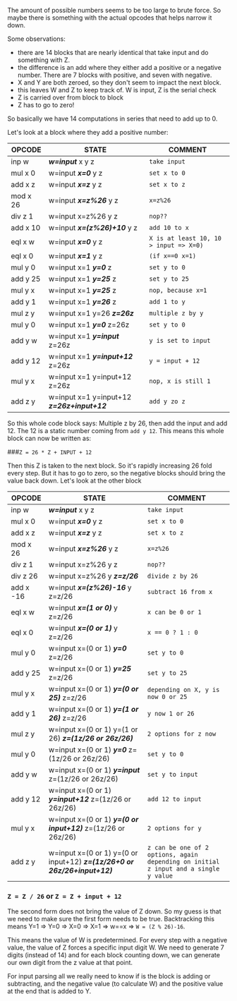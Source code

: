 The amount of possible numbers seems to be too large to brute force. So maybe there is something with the actual opcodes that helps narrow it down. 

Some observations:

* there are 14 blocks that are nearly identical that take input and do something with Z.
* the difference is an add where they either add a positive or a negative number. There are 7 blocks with positive, and seven with negative. 
* X and Y are both zeroed, so they don't seem to impact the next block. 
* this leaves W and Z to keep track of. W is input, Z is the serial check
* Z is carried over from block to block  
* Z has to go to zero! 

So basically we have 14 computations in series that need to add up to 0. 

Let's look at a block where they add a positive number:

| OPCODE | STATE |      COMMENT |
| --- | ----------- | -------   |
| inp w   | ***w=input*** x y z       | ```take input```
| mul x 0 | w=input ***x=0*** y z     | ```set x to 0```
| add x z | w=input ***x=z*** y z     | ```set x to z```
| mod x 26 | w=input ***x=z%26*** y z |  ```x=z%26```
| div z 1  | w=input x=z%26 y z |  ```nop??```
| add x 10 | w=input ***x=(z%26)+10*** y z | ```add 10 to x```                            
| eql x w | w=input ***x=0*** y z |  ```X is at least 10, 10 > input => X=0)```
| eql x 0 | w=input ***x=1*** y z |  ```(if x==0 x=1)```
| mul y 0 | w=input x=1 ***y=0*** z | ```set y to 0```
| add y 25 | w=input x=1 ***y=25*** z | ```set y to 25```
| mul y x | w=input x=1 ***y=25*** z | ```nop, because x=1```
| add y 1 | w=input x=1 ***y=26*** z | ```add 1 to y```
| mul z y | w=input x=1 y=26 ***z=26z*** | ```multiple z by y``` 
| mul y 0 | w=input x=1 ***y=0*** z=26z |   ```set y to 0```
| add y w | w=input x=1 ***y=input*** z=26z | ```y is set to input```
| add y 12 |  w=input x=1 ***y=input+12*** z=26z |  ```y = input + 12```
| mul y x | w=input x=1 y=input+12 z=26z | ```nop, x is still 1 ```
| add z y | w=input x=1 y=input+12 ***z=26z+input+12*** | ```add y zo z```

So this whole code block says: Multiple z by 26, then add the input and add 12. The 12 is a static number coming from ```add y 12```. This means this whole block can now be written as:

###```Z = 26 * Z + INPUT + 12``` 

Then this Z is taken to the next block. So it's rapidly increasing 26 fold every step. But it has to go to zero, so the negative blocks should bring the value back down. Let's look at the other block

| OPCODE | STATE |      COMMENT |
| --- | ----------- | -------   |
| inp w  | ***w=input*** x y z      | ```take input```
| mul x 0 | w=input ***x=0*** y z|  ```set x to 0```          
| add x z | w=input ***x=z*** y z     | ```set x to z```
| mod x 26 | w=input ***x=z%26*** y z |  ```x=z%26```
| div z 1  | w=input x=z%26 y z |  ```nop??```
| div z 26 | w=input x=z%26 y ***z=z/26***  | ```divide z by 26```
| add x -16 | w=input ***x=(z%26)-16*** y z=z/26 |```subtract 16 from x```
| eql x w | w=input ***x=(1 or 0)*** y z=z/26 | ```x can be 0 or 1```
| eql x 0  | w=input ***x=(0 or 1)*** y z=z/26 | ```x == 0 ? 1 : 0```
| mul y 0 | w=input x=(0 or 1) ***y=0*** z=z/26  | ```set y to 0```
| add y 25 | w=input x=(0 or 1) ***y=25*** z=z/26 | ```set y to 25```
| mul y x | w=input x=(0 or 1) ***y=(0 or 25)*** z=z/26 | ```depending on X, y is now 0 or 25 ```
| add y 1| w=input x=(0 or 1) ***y=(1 or 26)*** z=z/26  | ```y now 1 or 26 ```
| mul z y | w=input x=(0 or 1) y=(1 or 26) ***z=(1z/26 or 26z/26)*** | ```2 options for z now ```
| mul y 0 | w=input x=(0 or 1) ***y=0*** z=(1z/26 or 26z/26) | ```set y to 0```
| add y w | w=input x=(0 or 1) ***y=input*** z=(1z/26 or 26z/26) | ```set y to input```
| add y 12 | w=input x=(0 or 1) ***y=input+12*** z=(1z/26 or 26z/26) | ```add 12 to input```
| mul y x | w=input x=(0 or 1) ***y=(0 or input+12)*** z=(1z/26 or 26z/26)| ```2 options for y```
| add z y | w=input x=(0 or 1) y=(0 or input+12) ***z=(1z/26+0 or 26z/26+input+12)*** | ```z can be one of 2 options, again depending on initial z input and a single y value```

### ```Z = Z / 26``` or ```Z = Z + input + 12```

The second form does not bring the value of Z down. So my guess is that we need to make sure the first form needs to be true. Backtracking this means Y=1 => Y=0 => X=0 => X=1 => w==x => ```W = (Z % 26)-16```. 

This means the value of W is predetermined. For every step with a negative value, the value of Z forces a specific input digit W. We need to generate 7 digits (instead of 14) and for each block counting down, we can generate our own digit from the z value at that point.

For input parsing all we really need to know if is the block is adding or subtracting, and the negative value (to calculate W) and the positive value at the end that is added to Y.




